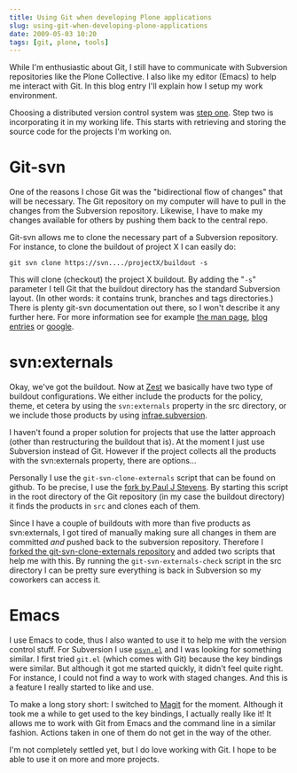 ```yaml
---
title: Using Git when developing Plone applications
slug: using-git-when-developing-plone-applications
date: 2009-05-03 10:20
tags: [git, plone, tools]
---
```


While I'm enthusiastic about Git, I still have to communicate with
Subversion repositories like the Plone Collective. I also like my
editor (Emacs) to help me interact with Git. In this blog entry I'll
explain how I setup my work environment.

Choosing a distributed version control system was
[step one](/weblog/2009/04/30/taking-version-control-to-the-next-level). Step two
is incorporating it in my working life. This starts with retrieving
and storing the source code for the projects I'm working on.

# Git-svn

One of the reasons I chose Git was the "bidirectional flow of
changes" that will be necessary. The Git repository on my computer
will have to pull in the changes from the Subversion
repository. Likewise, I have to make my changes available for others
by pushing them back to the central repo.

Git-svn allows me to clone the necessary part of a Subversion
repository. For instance, to clone the buildout of project X I can
easily do:

    git svn clone https://svn..../projectX/buildout -s

This will clone (checkout) the project X buildout. By adding the "`-s`"
parameter I tell Git that the buildout directory has the standard
Subversion layout. (In other words: it contains trunk, branches and
tags directories.) There is plenty git-svn documentation out there, so
I won't describe it any further here. For more information see for
example
[the man page](http://www.kernel.org/pub/software/scm/git/docs/git-svn.html),
[blog](http://flavio.castelli.name/howto_use_git_with_svn)
[entries](http://www.viget.com/extend/effectively-using-git-with-subversion/)
or [google](http://www.google.com/search?q=git+svn).

# svn:externals

Okay, we've got the buildout. Now at [Zest](http://zestsoftware.nl/)
we basically have two type of buildout configurations. We either
include the products for the policy, theme, et cetera by using the
`svn:externals` property in the src directory, or we include those
products by using
[infrae.subversion](http://pypi.python.org/pypi/infrae.subversion).

I haven't found a proper solution for projects that use the latter
approach (other than restructuring the buildout that is). At the
moment I just use Subversion instead of Git. However if the project
collects all the products with the svn:externals property, there are
options...

Personally I use the `git-svn-clone-externals` script that can be
found on github. To be precise, I use the
[fork by Paul J Stevens](http://github.com/pjstevns/git-svn-clone-externals/tree/master). By
starting this script in the root directory of the Git repository (in
my case the buildout directory) it finds the products in `src` and
clones each of them.

Since I have a couple of buildouts with more than five products as
svn:externals, I got tired of manually making sure all changes in them
are committed *and* pushed back to the subversion
repository. Therefore I
[forked the git-svn-clone-externals repository](http://github.com/markvl/git-svn-clone-externals/tree/master)
and added two scripts that help me with this. By running the
`git-svn-externals-check` script in the src directory I can be pretty
sure everything is back in Subversion so my coworkers can access it.

# Emacs

I use Emacs to code, thus I also wanted to use it to help me with the
version control stuff. For Subversion I use
[`psvn.el`](http://www.xsteve.at/prg/emacs/psvn.el) and I was looking
for something similar. I first tried `git.el` (which comes with Git)
because the key bindings were similar. But although it got me started
quickly, it didn't feel quite right. For instance, I could not find a
way to work with staged changes. And this is a feature I really
started to like and use.

To make a long story short: I switched to
[Magit](http://philjackson.github.com/magit/) for the
moment. Although it took me a while to get used to the key bindings, I
actually really like it! It allows me to work with Git from Emacs and
the command line in a similar fashion. Actions taken in one of them do
not get in the way of the other.

I'm not completely settled yet, but I do love working with Git. I hope
to be able to use it on more and more projects.
